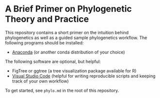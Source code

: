# A Brief Primer on Phylogenetic Theory and Practice 
This repository contains a short primer on the intuition behind phylogenetics as well as a guided sample phylogenetics workflow. The following programs should be installed: 
* [Anaconda](https://docs.anaconda.com/free/anaconda/install/index.html) (or another conda distribution of your choice)  

The following software are optional, but helpful: 
* FigTree or ggtree (a tree visualization package available for R)
* [Visual Studio Code](https://code.visualstudio.com/) (helpful for writing reproducible scripts and keeping track of your own workflow)

To get started, see `phylo.md` in the root of this repository. 